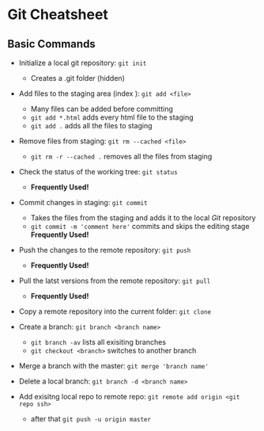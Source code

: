 # Git Cheatsheet

## Basic Commands

* Initialize a local git repository: `git init` 
    * Creates a .git folder (hidden) 

* Add files to the staging area (index ): `git add <file>`
    * Many files can be added before committing
    * `git add *.html` adds every html file to the staging
    * `git add .` adds all the files to staging

* Remove files from staging: `git rm --cached <file>`
    * `git rm -r --cached .` removes all the files from staging

* Check the status of the working tree: `git status`
    * **Frequently Used!**

* Commit changes in staging: `git commit`
    * Takes the files from the staging and adds it to the local *Git* repository
    * `git commit -m 'comment here'` commits and skips the editing stage **Frequently Used!**

* Push the changes to the remote repository: `git push`
    * **Frequently Used!**

* Pull the latst versions from the remote repository: `git pull`
    * **Frequently Used!**

* Copy a remote repository into the current folder: `git clone`

* Create a branch: `git branch <branch name>`
    * `git branch -av` lists all exisiting branches
    * `git checkout <branch>` switches to another branch

* Merge a branch with the master: `git merge 'branch name'`

* Delete a local branch: `git branch -d <branch name>`

* Add exisitng local repo to remote repo: `git remote add origin <git repo ssh>`
    * after that `git push -u origin master`
